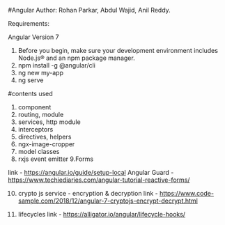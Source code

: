 #Angular 
Author: Rohan Parkar, Abdul Wajid, Anil Reddy.

Requirements:

Angular Version 7

1. Before you begin, make sure your development environment includes Node.js® and an npm package manager.
2. npm install -g @angular/cli
3. ng new my-app
4. ng serve 

#contents used

1. component
2. routing, module
3. services, http module
4. interceptors
5. directives, helpers
6. ngx-image-cropper
7. model classes
8. rxjs event emitter
9.Forms

link - https://angular.io/guide/setup-local
Angular Guard - https://www.techiediaries.com/angular-tutorial-reactive-forms/

10. crypto js service - encryption & decryption 
link - https://www.code-sample.com/2018/12/angular-7-cryptojs-encrypt-decrypt.html

11. lifecycles
link - https://alligator.io/angular/lifecycle-hooks/